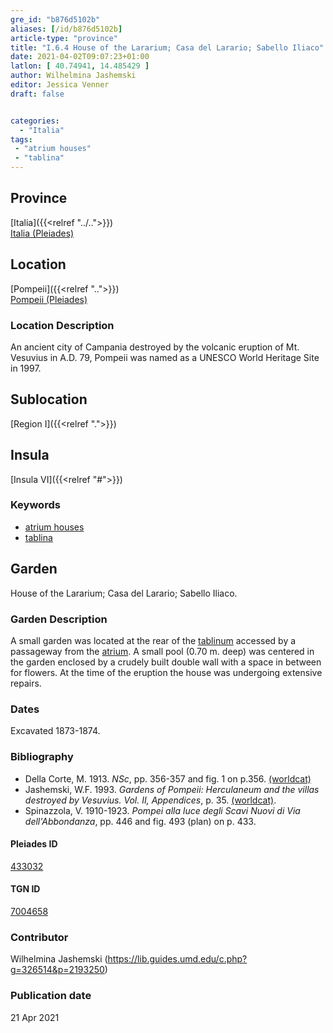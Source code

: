 ```yaml
---
gre_id: "b876d5102b"
aliases: [/id/b876d5102b]
article-type: "province"
title: "I.6.4 House of the Lararium; Casa del Larario; Sabello Iliaco"
date: 2021-04-02T09:07:23+01:00
latlon: [ 40.74941, 14.485429 ]
author: Wilhelmina Jashemski
editor: Jessica Venner
draft: false


categories:
  - "Italia"
tags:
 - "atrium houses"
 - "tablina"
---
```


## Province
[Italia]({{<relref "../..">}}) \
[Italia (Pleiades)](https://pleiades.stoa.org/places/1052)

## Location
[Pompeii]({{<relref "..">}}) \
[Pompeii (Pleiades)](https://pleiades.stoa.org/places/433032)


### Location Description
An ancient city of Campania destroyed by the volcanic eruption of Mt. Vesuvius in A.D. 79, Pompeii was named as a UNESCO World Heritage Site in 1997.

## Sublocation
[Region I]({{<relref ".">}})
## Insula
[Insula VI]({{<relref "#">}})

### Keywords
- [atrium houses](http://vocab.getty.edu/page/aat/300005451)
- [tablina](http://vocab.getty.edu/page/aat/300004180)

## Garden
House of the Lararium; Casa del Larario; Sabello Iliaco.

### Garden Description

A small garden was located at the rear of the [tablinum](http://vocab.getty.edu/page/aat/300004180) accessed by a passageway from the [atrium](http://vocab.getty.edu/page/aat/300005451). A small pool (0.70 m. deep) was centered in the garden enclosed by a crudely built double wall with a space in between for flowers. At the time of the eruption the house was undergoing extensive repairs.

<!--### Maps-->

<!--
OLD WAY (DO NOT USE)
![alt_text](../../images/image_name.ext)
*CAPTION*

NEW WAY ↓↓↓↓
{{< image src="../image_name.ext" alt="ALT_TEXT" title="CAPTION" >}}
-->


<!--
{{< image src="../../fig-1-region-i.jpg" alt="Fig. 1: Plan of Pompeii with Region I highlighted, plan in Jashemski, Gardens, p.21." title="Fig. 1: Plan of Pompeii with Region I highlighted, plan in Jashemski, Gardens, p.21 (Rights Statement)." >}}

{{< image src="../region-i-insula-vi.png" alt="Fig. 2: Plan of Region I, insula vi, plan in Jashemski, *Gardens*, plan 9, p. 34; *NSc* (1929), pl 18; Spinnazola, *Scavi nuovi*, vol. 1, after p. 679; Ibid., vol. 2, after p. 1027." title="Fig. 2: Plan of Region I, insula vi, plan in Jashemski, *Gardens*, plan 9, p. 34; *NSc* (1929), pl 18; Spinnazola, *Scavi nuovi*, vol. 1, after p. 679; Ibid., vol. 2, after p. 1027 (Rights Statement)." >}}

### Images-->


### Dates
Excavated 1873-1874.

### Bibliography

* Della Corte, M. 1913. *NSc*, pp. 356-357 and fig. 1 on p.356. [(worldcat)](http://www.worldcat.org/oclc/859831184)  
* Jashemski, W.F. 1993. *Gardens of Pompeii: Herculaneum and the villas destroyed by Vesuvius. Vol. II, Appendices*, p. 35. [(worldcat)](http://www.worldcat.org/oclc/921816405).    
* Spinazzola, V. 1910-1923. *Pompei alla luce degli Scavi Nuovi di Via dell'Abbondanza*, pp. 446 and fig. 493 (plan) on p. 433.  


<!--#### Periodo ID-->

<!-- [PERIODO_ID](https://pleiades.stoa.org/places/PLEIADES_ID) -->

#### Pleiades ID

[433032](https://pleiades.stoa.org/places/433032)

#### TGN ID

[7004658](http://vocab.getty.edu/page/tgn/7004658)

### Contributor

Wilhelmina Jashemski (https://lib.guides.umd.edu/c.php?g=326514&p=2193250)

### Publication date


21 Apr 2021

<!--### Related articles-->

<!-- Links to other related articles. Leave blank for now -->
